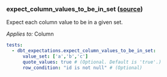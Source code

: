 ### expect_column_values_to_be_in_set ([source](https://github.com/calogica/dbt-expectations/blob/main/README.md#expect_column_values_to_be_in_set))

Expect each column value to be in a given set.

*Applies to:* Column

```yaml
tests:
  - dbt_expectations.expect_column_values_to_be_in_set:
      value_set: ['a','b','c']
      quote_values: true # (Optional. Default is 'true'.)
      row_condition: "id is not null" # (Optional)
```
